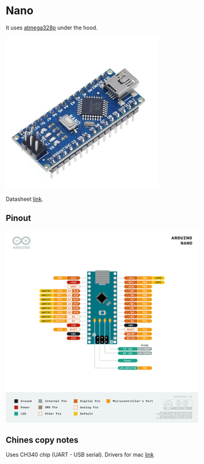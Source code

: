 # Nano
It uses [atmega328p](./atmega-328p.md) under the hood.

![arduino nano](./assets/nano.jpg)

Datasheet [link](./assets/nano-datasheet.pdf).


## Pinout

![arduino nano pinout](./assets/arduino-nano-pinout.png)

## Chines copy notes
Uses CH340 chip (UART - USB serial). 
Drivers for mac [link](https://github.com/adrianmihalko/ch340g-ch34g-ch34x-mac-os-x-driver)